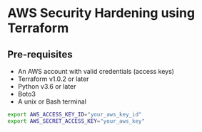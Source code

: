 # AWS Security Hardening using Terraform
## Pre-requisites
- An AWS account with valid credentials (access keys)
- Terraform v1.0.2 or later
- Python v3.6 or later
- Boto3 
- A unix or Bash terminal 

```bash
export AWS_ACCESS_KEY_ID="your_aws_key_id"
export AWS_SECRET_ACCESS_KEY="your_aws_key"
```
